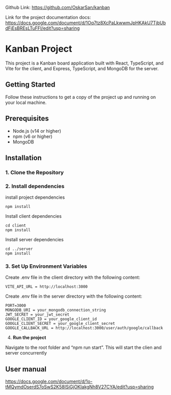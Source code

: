 Github Link:
https://github.com/OskarSan/kanban


Link for the project documentation docs:
https://docs.google.com/document/d/1Oq7tz8XcPaLkwwmJpHKAkU7TjbUbdFjEsBREsLTuFFI/edit?usp=sharing



# Kanban Project

This project is a Kanban board application built with React, TypeScript, and Vite for the client, and Express, TypeScript, and MongoDB for the server.

## Getting Started

Follow these instructions to get a copy of the project up and running on your local machine.

## Prerequisites

- Node.js (v14 or higher)
- npm (v6 or higher)
- MongoDB

## Installation

### 1. **Clone the Repository**

### 2. **Install dependencies**

install project dependencies

	npm install

Install client dependencies

	cd client
	npm install

Install server dependencies

	cd ../server
	npm install

### 3. **Set Up Environment Variables**

Create  .env file in the client directory with the following content:

	VITE_API_URL = http://localhost:3000

Create .env file in the server directory with the following content: 
	
	PORT=3000
	MONGODB_URI = your_mongodb_connection_string
	JWT_SECRET = your_jwt_secret
	GOOGLE_CLIENT_ID = your_google_client_id
	GOOGLE_CLIENT_SECRET = your_google_client_secret
	GOOGLE_CALLBACK_URL = http://localhost:3000/user/auth/google/callback


4. **Run the project**

Navigate to the root folder and “npm run start”. This will start the clien and server concurrently

## User manual

https://docs.google.com/document/d/1o-tMQymdOserdS7oSwS2K58ISiGjOKIakgNh8V27CYA/edit?usp=sharing

